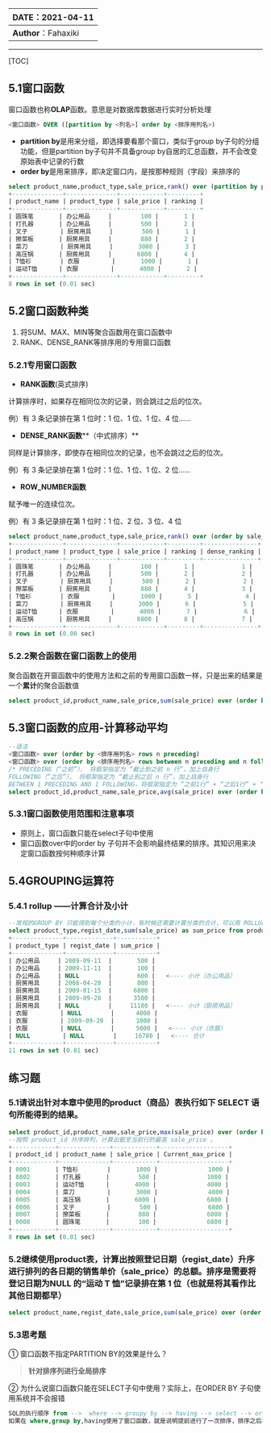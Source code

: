 | DATE：2021-04-11     |
| -------------------- |
| **Author**：Fahaxiki |

---

[TOC]

## 5.1窗口函数

窗口函数也称**OLAP**函数。意思是对数据库数据进行实时分析处理

```sql
<窗口函数> OVER ([partition by <列名>] order by <排序用列名>)
```

- **partition by**是用来分组，即选择要看那个窗口，类似于group by子句的分组功能，但是partition by子句并不具备group by自居的汇总函数，并不会改变原始表中记录的行数
- **order by**是用来排序，即决定窗口内，是按那种规则（字段）来排序的

```sql
select product_name,product_type,sale_price,rank() over (partition by product_type order by sale_price) as ranking from product;
+--------------+--------------+------------+---------+
| product_name | product_type | sale_price | ranking |
+--------------+--------------+------------+---------+
| 圆珠笔       | 办公用品     |        100 |       1 |
| 打孔器       | 办公用品     |        500 |       2 |
| 叉子         | 厨房用具     |        500 |       1 |
| 擦菜板       | 厨房用具     |        880 |       2 |
| 菜刀         | 厨房用具     |       3000 |       3 |
| 高压锅       | 厨房用具     |       6800 |       4 |
| T恤衫        | 衣服         |       1000 |       1 |
| 运动T恤      | 衣服         |       4000 |       2 |
+--------------+--------------+------------+---------+
8 rows in set (0.01 sec)
```

## 5.2窗口函数种类

1. 将SUM、MAX、MIN等聚合函数用在窗口函数中
2.  RANK、DENSE_RANK等排序用的专用窗口函数

### 5.2.1专用窗口函数

- **RANK函数**(英式排序)

计算排序时，如果存在相同位次的记录，则会跳过之后的位次。

例）有 3 条记录排在第 1 位时：1 位、1 位、1 位、4 位……

- **DENSE_RANK函数****（中式排序）**

同样是计算排序，即使存在相同位次的记录，也不会跳过之后的位次。

例）有 3 条记录排在第 1 位时：1 位、1 位、1 位、2 位……

- **ROW_NUMBER函数**

赋予唯一的连续位次。

例）有 3 条记录排在第 1 位时：1 位、2 位、3 位、4 位

```sql
select product_name,product_type,sale_price,rank() over (order by sale_price) as ranking,dense_rank() over (order by sale_price) as dense_ranking,row_number() over (order by sale_price) as row_num from product;
+--------------+--------------+------------+---------+---------------+---------+
| product_name | product_type | sale_price | ranking | dense_ranking | row_num |
+--------------+--------------+------------+---------+---------------+---------+
| 圆珠笔       | 办公用品     |        100 |       1 |             1 |       1 |
| 打孔器       | 办公用品     |        500 |       2 |             2 |       2 |
| 叉子         | 厨房用具     |        500 |       2 |             2 |       3 |
| 擦菜板       | 厨房用具     |        880 |       4 |             3 |       4 |
| T恤衫        | 衣服         |       1000 |       5 |             4 |       5 |
| 菜刀         | 厨房用具     |       3000 |       6 |             5 |       6 |
| 运动T恤      | 衣服         |       4000 |       7 |             6 |       7 |
| 高压锅       | 厨房用具     |       6800 |       8 |             7 |       8 |
+--------------+--------------+------------+---------+---------------+---------+
8 rows in set (0.00 sec)
```

### 5.2.2聚合函数在窗口函数上的使用

聚合函数在开窗函数中的使用方法和之前的专用窗口函数一样，只是出来的结果是一个**累计**的聚合函数值

```sql
select product_id,product_name,sale_price,sum(sale_price) over (order by product_id) as current_sum,avg(sale_price) over (order by product_id) as current_avg from product;
```

## 5.3窗口函数的应用-计算移动平均

```sql
--语法
<窗口函数> over (order by <排序用列名> rows n preceding)
<窗口函数> over (order by <排序用列名> rows between n preceding and n following)
/* PRECEDING（“之前”）， 将框架指定为 “截止到之前 n 行”，加上自身行
FOLLOWING（“之后”）， 将框架指定为 “截止到之后 n 行”，加上自身行
BETWEEN 1 PRECEDING AND 1 FOLLOWING，将框架指定为 “之前1行” + “之后1行” + “自身” */
select product_id,product_name,sale_price,avg(sale_price) over (order by product_id rows 2 preceding) as moving_avg,avg(sale_price) over (order by product_id rows between 1 preceding and 1 following) as moving_avg from product;
```

### 5.3.1窗口函数使用范围和注意事项

- 原则上，窗口函数只能在select子句中使用
- 窗口函数over中的order by 子句并不会影响最终结果的排序。其知识用来决定窗口函数按何种顺序计算

## 5.4GROUPING运算符

### 5.4.1    rollup ——计算合计及小计

```sql
--常规的GROUP BY 只能得到每个分类的小计，有时候还需要计算分类的合计，可以用 ROLLUP关键字
select product_type,regist_date,sum(sale_price) as sum_price from product group by product_type,regist_date with rollup;
+--------------+-------------+-----------+
| product_type | regist_date | sum_price |
+--------------+-------------+-----------+
| 办公用品     | 2009-09-11  |       500 |
| 办公用品     | 2009-11-11  |       100 |
| 办公用品     | NULL        |       600 |   <---- 小计（办公用品）
| 厨房用具     | 2008-04-28  |       880 |
| 厨房用具     | 2009-01-15  |      6800 |
| 厨房用具     | 2009-09-20  |      3500 |
| 厨房用具     | NULL        |     11180 |   <---- 小计（厨房用品）
| 衣服         | NULL        |      4000 |
| 衣服         | 2009-09-20  |      1000 |
| 衣服         | NULL        |      5000 |   <---- 小计（衣服）
| NULL         | NULL        |     16780 |   <---- 合计
+--------------+-------------+-----------+
11 rows in set (0.01 sec)
```

## 练习题

### 5.1请说出针对本章中使用的product（商品）表执行如下 SELECT 语句所能得到的结果。

```sql
select product_id,product_name,sale_price,max(sale_price) over (order by product_id) as current_max_price from product;
--按照 product_id 升序排列，计算出截⾄当前⾏的最⾼ sale_price 。
+------------+--------------+------------+-------------------+
| product_id | product_name | sale_price | Current_max_price |
+------------+--------------+------------+-------------------+
| 0001       | T恤衫        |       1000 |              1000 |
| 0002       | 打孔器       |        500 |              1000 |
| 0003       | 运动T恤      |       4000 |              4000 |
| 0004       | 菜刀         |       3000 |              4000 |
| 0005       | 高压锅       |       6800 |              6800 |
| 0006       | 叉子         |        500 |              6800 |
| 0007       | 擦菜板       |        880 |              6800 |
| 0008       | 圆珠笔       |        100 |              6800 |
+------------+--------------+------------+-------------------+
8 rows in set (0.01 sec)
```

### 5.2继续使用product表，计算出按照登记日期（regist_date）升序进行排列的各日期的销售单价（sale_price）的总额。排序是需要将登记日期为NULL 的“运动 T 恤”记录排在第 1 位（也就是将其看作比其他日期都早）

```sql
select product_name,regist_date,sale_price,sum(sale_price) over (order by regist_date,nulls first) as current_sum_price from product;
```

### 5.3思考题

① 窗口函数不指定PARTITION BY的效果是什么？

>**针对排序列进行全局排序**

② 为什么说窗口函数只能在SELECT子句中使用？实际上，在ORDER BY 子句使用系统并不会报错

```sql
SQL的执行顺序 from -->  where --> groupy by --> having --> select --> order by
如果在 where,group by,having使用了窗口函数，就是说明提前进行了一次排序，排序之后再去除纪录、汇总、汇总过滤，第一次排序结果就是错误，没有实际意义。而 order by语句执行顺序在 select 语句之后，可以使用
```

